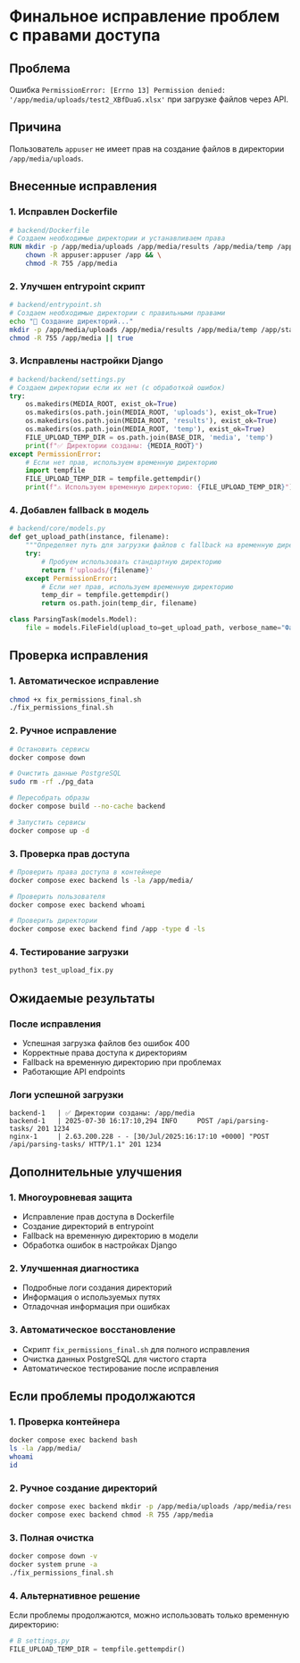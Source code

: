# Финальное исправление проблем с правами доступа

## Проблема
Ошибка `PermissionError: [Errno 13] Permission denied: '/app/media/uploads/test2_XBfDuaG.xlsx'` при загрузке файлов через API.

## Причина
Пользователь `appuser` не имеет прав на создание файлов в директории `/app/media/uploads`.

## Внесенные исправления

### 1. Исправлен Dockerfile
```dockerfile
# backend/Dockerfile
# Создаем необходимые директории и устанавливаем права
RUN mkdir -p /app/media/uploads /app/media/results /app/media/temp /app/static && \
    chown -R appuser:appuser /app && \
    chmod -R 755 /app/media
```

### 2. Улучшен entrypoint скрипт
```bash
# backend/entrypoint.sh
# Создаем необходимые директории с правильными правами
echo "📁 Создание директорий..."
mkdir -p /app/media/uploads /app/media/results /app/media/temp /app/static || true
chmod -R 755 /app/media || true
```

### 3. Исправлены настройки Django
```python
# backend/backend/settings.py
# Создаем директории если их нет (с обработкой ошибок)
try:
    os.makedirs(MEDIA_ROOT, exist_ok=True)
    os.makedirs(os.path.join(MEDIA_ROOT, 'uploads'), exist_ok=True)
    os.makedirs(os.path.join(MEDIA_ROOT, 'results'), exist_ok=True)
    os.makedirs(os.path.join(MEDIA_ROOT, 'temp'), exist_ok=True)
    FILE_UPLOAD_TEMP_DIR = os.path.join(BASE_DIR, 'media', 'temp')
    print(f"✅ Директории созданы: {MEDIA_ROOT}")
except PermissionError:
    # Если нет прав, используем временную директорию
    import tempfile
    FILE_UPLOAD_TEMP_DIR = tempfile.gettempdir()
    print(f"⚠️ Используем временную директорию: {FILE_UPLOAD_TEMP_DIR}")
```

### 4. Добавлен fallback в модель
```python
# backend/core/models.py
def get_upload_path(instance, filename):
    """Определяет путь для загрузки файлов с fallback на временную директорию"""
    try:
        # Пробуем использовать стандартную директорию
        return f'uploads/{filename}'
    except PermissionError:
        # Если нет прав, используем временную директорию
        temp_dir = tempfile.gettempdir()
        return os.path.join(temp_dir, filename)

class ParsingTask(models.Model):
    file = models.FileField(upload_to=get_upload_path, verbose_name="Файл для парсинга")
```

## Проверка исправления

### 1. Автоматическое исправление
```bash
chmod +x fix_permissions_final.sh
./fix_permissions_final.sh
```

### 2. Ручное исправление
```bash
# Остановить сервисы
docker compose down

# Очистить данные PostgreSQL
sudo rm -rf ./pg_data

# Пересобрать образы
docker compose build --no-cache backend

# Запустить сервисы
docker compose up -d
```

### 3. Проверка прав доступа
```bash
# Проверить права доступа в контейнере
docker compose exec backend ls -la /app/media/

# Проверить пользователя
docker compose exec backend whoami

# Проверить директории
docker compose exec backend find /app -type d -ls
```

### 4. Тестирование загрузки
```bash
python3 test_upload_fix.py
```

## Ожидаемые результаты

### После исправления
- Успешная загрузка файлов без ошибок 400
- Корректные права доступа к директориям
- Fallback на временную директорию при проблемах
- Работающие API endpoints

### Логи успешной загрузки
```
backend-1   | ✅ Директории созданы: /app/media
backend-1   | 2025-07-30 16:17:10,294 INFO     POST /api/parsing-tasks/ 201 1234
nginx-1     | 2.63.200.228 - - [30/Jul/2025:16:17:10 +0000] "POST /api/parsing-tasks/ HTTP/1.1" 201 1234
```

## Дополнительные улучшения

### 1. Многоуровневая защита
- Исправление прав доступа в Dockerfile
- Создание директорий в entrypoint
- Fallback на временную директорию в модели
- Обработка ошибок в настройках Django

### 2. Улучшенная диагностика
- Подробные логи создания директорий
- Информация о используемых путях
- Отладочная информация при ошибках

### 3. Автоматическое восстановление
- Скрипт `fix_permissions_final.sh` для полного исправления
- Очистка данных PostgreSQL для чистого старта
- Автоматическое тестирование после исправления

## Если проблемы продолжаются

### 1. Проверка контейнера
```bash
docker compose exec backend bash
ls -la /app/media/
whoami
id
```

### 2. Ручное создание директорий
```bash
docker compose exec backend mkdir -p /app/media/uploads /app/media/results /app/media/temp
docker compose exec backend chmod -R 755 /app/media
```

### 3. Полная очистка
```bash
docker compose down -v
docker system prune -a
./fix_permissions_final.sh
```

### 4. Альтернативное решение
Если проблемы продолжаются, можно использовать только временную директорию:
```python
# В settings.py
FILE_UPLOAD_TEMP_DIR = tempfile.gettempdir()
``` 